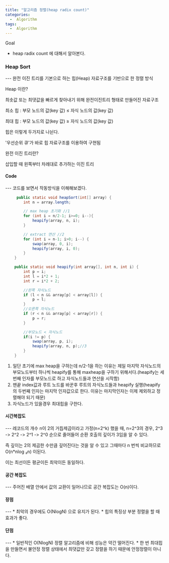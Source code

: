 ```yaml
---
title: "알고리즘 정렬(heap radix count)"
categories:
  -  Algorithm
tags:
  -  Algorithm
---
```

Goal
* heap radix count 에 대해서 알아본다.


<h3>Heap Sort</h3>
---
완전 이진 트리를 기본으로 하는 힙(Heap) 자료구조를 기반으로 한 정렬 방식

Heap 이란? 

최솟값 또는 최댓값을 빠르게 찾아내기 위해 완전이진트리 형태로 만들어진 자료구조

최소 힙 : 부모 노드의 값(key 값) ≤ 자식 노드의 값(key 값)

최대 힙 : 부모 노드의 값(key 값) ≥ 자식 노드의 값(key 값)

힙은 이렇게 두가지로 나뉜다.

'우선순위 큐'가 바로 힙 자료구조를 이용하여 구현됨

완전 이진 트리란?

삽입할 때 왼쪽부터 차례대로 추가하는 이진 트리


<h4>Code</h4>
---
코드를 보면서 작동방식을 이해해보겠다.

```java
     public static void heapSort(int[] array) {
        int n = array.length;

        // max heap 초기화 //1
        for (int i = n/2-1; i>=0; i--){
            heapify(array, n, i); 
        }

        // extract 연산 //2
        for (int i = n-1; i>0; i--) {
            swap(array, 0, i);
            heapify(array, i, 0); 
        }
    }

    public static void heapify(int array[], int n, int i) {
        int p = i;
        int l = i*2 + 1;
        int r = i*2 + 2;

        //왼쪽 자식노드
        if (l < n && array[p] < array[l]) {
            p = l;
        }
        //오른쪽 자식노드
        if (r < n && array[p] < array[r]) {
            p = r;
        }

        //부모노드 < 자식노드
        if(i != p) {
            swap(array, p, i);
            heapify(array, n, p);//3
        }
    }
```
1. 일단 초기에 max heap을 구하는데 n/2-1을 하는 이유는 제일 마지막 자식노드의 부모노드부터 하나씩 heapify를 통해 maxheap을 구하기 위해서다.(heapify는 세번째 인자를 부모노드로 하고 자식노드들과 연산을 시작함)
2. 맨끝 index값과 루트 노드를 바꾼후 루트의 자식노드들과 heapify 실행(heapify의 두번째 인자는 마지막 인자값으로 한다. 이유는 마지막인자는 이제 제외하고 정렬해야 되기 때문)
3. 자식노드가 있을경우 최대힙을 구한다.

<h4>시간복잡도</h4>
--- 
레코드의 개수 n이 2의 거듭제곱이라고 가정(n=2^k) 했을 때, n=2^3의 경우, 2^3 -> 2^2 -> 2^1 -> 2^0 순으로 줄어들어 순환 호출의 깊이가 3임을 알 수 있다.

즉 깊이는 2의 제곱한 수만큼 깊어진다는 것을 알 수 있고 그때마다 n 번씩 비교하므로 O(n*nlog ₂n) 이된다.

이는 최선이든 평균이든 최악이든 동일하다.

<h4>공간 복잡도</h4>
---
주어진 배열 안에서 값의 교환이 일어나므로 공간 복잡도는 O(n)이다.

<h4>장점</h4>
--- 
* 최악의 경우에도 O(NlogN) 으로 유지가 된다.
* 힙의 특징상 부분 정렬을 할 때 효과가 좋다.

 
<h4>단점</h4>
--- 
* 일반적인 O(NlogN) 정렬 알고리즘에 비해 성능은 약간 떨어진다.
* 한 번 최대힙을 만들면서 불안정 정렬 상태에서 최댓값만 갖고 정렬을 하기 때문에 안정정렬이 아니다.

